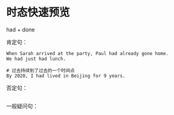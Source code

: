 # 时态快速预览

had + done



肯定句：
```text
When Sarah arrived at the party, Paul had already gone home.
We had just had lunch.

# 过去持续到了过去的一个时间点
By 2020, I had lived in Beijing for 9 years.
```


否定句：
```text

```


一般疑问句：
```text

```